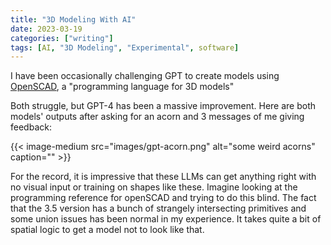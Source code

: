 ```yaml
---
title: "3D Modeling With AI"
date: 2023-03-19
categories: ["writing"]
tags: [AI, "3D Modeling", "Experimental", software]
---
```


I have been occasionally challenging GPT to create models using [OpenSCAD](https://openscad.org/), a "programming language for 3D models"

Both struggle, but GPT-4 has been a massive improvement. Here are both models' outputs after asking for an acorn and 3 messages of me giving feedback:

{{< image-medium
    src="images/gpt-acorn.png"
    alt="some weird acorns"
    caption="" >}}

For the record, it is impressive that these LLMs can get anything right with no visual input or training on shapes like these. Imagine looking at the programming reference for openSCAD and trying to do this blind. The fact that the 3.5 version has a bunch of strangely intersecting primitives and some union issues has been normal in my experience. It takes quite a bit of spatial logic to get a model not to look like that.
